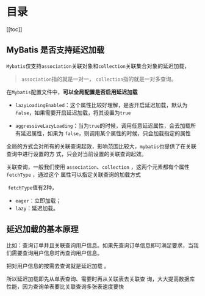 # 目录

[[toc]]

## MyBatis 是否支持延迟加载

`Mybatis`仅支持`association`关联对象和`collection`关联集合对象的延迟加载，

> `association`指的就是一对一， `collection`指的就是一对多查询。

在`Mybatis`配置文件中，**可以全局配置是否启用延迟加载** 

- ​	`lazyLoadingEnabled`：这个属性比较好理解，是否开启延迟加载，默认为`false`，如果需要开启延迟加载，将其设置为`true`

- ​	`aggressiveLazyLoading`：当为`true`的时候，调用任意延迟属性，会去加载所有延迟属性，如果为 `false`，则调用某个属性的时候，只会加载指定的属性


全局的方式会对所有的关联查询起效，影响范围比较大，`mybatis`也提供了在关联查询中进行设置的方 式，只会对当前设置的关联查询起效。 

关联查询，一般我们使用 `association`、`collection` ，这两个元素都有个属性 `fetchType` ，通过这个 属性可以指定关联查询的加载方式

​	`fetchType`值有2种，

- `eager`：立即加载；
- `lazy`：延迟加载。



## 延迟加载的基本原理

比如：查询订单并且关联查询用户信息。如果先查询订单信息即可满足要求，当我们需要查询用户信息时再查询用户信息。

把对用户信息的按需去查询就是延迟加载 。 

所以延迟加载即先从单表查询、需要时再从关联表去关联查 询，大大提高数据库性能，因为查询单表要比关联查询多张表速度要快

















































































































































